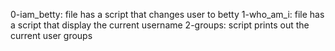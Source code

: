 0-iam_betty: file has a script that changes user to betty
1-who_am_i: file has a script that display the current username
2-groups: script prints out the current user groups
